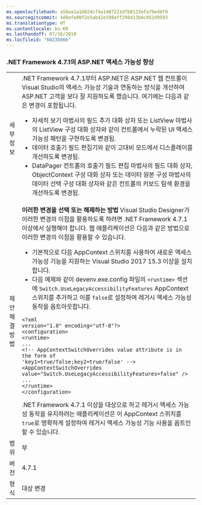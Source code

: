 ```yaml
---
ms.openlocfilehash: a58ea1a16824cf4a1407221dfb0123efa79e48f9
ms.sourcegitcommit: 4d8efe00f2e5ab42e598aff298d13b8c052d9593
ms.translationtype: HT
ms.contentlocale: ko-KR
ms.lasthandoff: 07/16/2019
ms.locfileid: "68235666"
---
```

### <a name="aspnet-accessibility-improvements-in-net-framework-471"></a>.NET Framework 4.7.1의 ASP.NET 액세스 가능성 향상

|   |   |
|---|---|
|세부 정보|.NET Framework 4.7.1부터 ASP.NET은 ASP.NET 웹 컨트롤이 Visual Studio의 액세스 가능성 기술과 연동하는 방식을 개선하여 ASP.NET 고객을 보다 잘 지원하도록 했습니다.  여기에는 다음과 같은 변경이 포함됩니다.<ul><li>자세히 보기 마법사의 필드 추가 대화 상자 또는 ListView 마법사의 ListView 구성 대화 상자와 같이 컨트롤에서 누락된 UI 액세스 가능성 패턴을 구현하도록 변경됨.</li><li>데이터 호출기 필드 편집기와 같이 고대비 모드에서 디스플레이를 개선하도록 변경됨.</li><li>DataPager 컨트롤의 호출기 필드 편집 마법사의 필드 대화 상자, ObjectContext 구성 대화 상자 또는 데이터 원본 구성 마법사의 데이터 선택 구성 대화 상자와 같은 컨트롤의 키보드 탐색 환경을 개선하도록 변경됨.</li></ul>|
|제안 해결 방법|<strong>이러한 변경을 선택 또는 해제하는 방법</strong> Visual Studio Designer가 이러한 변경의 이점을 활용하도록 하려면 .NET Framework 4.7.1 이상에서 실행해야 합니다. 웹 애플리케이션은 다음과 같은 방법으로 이러한 변경의 이점을 활용할 수 있습니다.<ul><li>기본적으로 다음 AppContext 스위치를 사용하여 새로운 액세스 가능성 기능을 지원하는 Visual Studio 2017 15.3 이상을 설치합니다.</li><li>다음 예제와 같이 devenv.exe.config 파일의 <code>&lt;runtime&gt;</code> 섹션에 <code>Switch.UseLegacyAccessibilityFeatures</code> AppContext 스위치를 추가하고 이를 <code>false</code>로 설정하여 레거시 액세스 가능성 동작을 옵트아웃합니다.</li></ul><pre><code class="lang-xml">&lt;?xml version=&quot;1.0&quot; encoding=&quot;utf-8&quot;?&gt;&#13;&#10;&lt;configuration&gt;&#13;&#10;&lt;runtime&gt;&#13;&#10;...&#13;&#10;&lt;!-- AppContextSwitchOverrides value attribute is in the form of &#39;key1=true/false;key2=true/false&#39;  --&gt;&#13;&#10;&lt;AppContextSwitchOverrides value=&quot;Switch.UseLegacyAccessibilityFeatures=false&quot; /&gt;&#13;&#10;...&#13;&#10;&lt;/runtime&gt;&#13;&#10;&lt;/configuration&gt;&#13;&#10;</code></pre>.NET Framework 4.7.1 이상을 대상으로 하고 레거시 액세스 가능성 동작을 유지하려는 애플리케이션은 이 AppContext 스위치를 <code>true</code>로 명확하게 설정하여 레거시 액세스 가능성 기능 사용을 옵트인할 수 있습니다.|
|범위|부|
|버전|4.7.1|
|형식|대상 변경|

